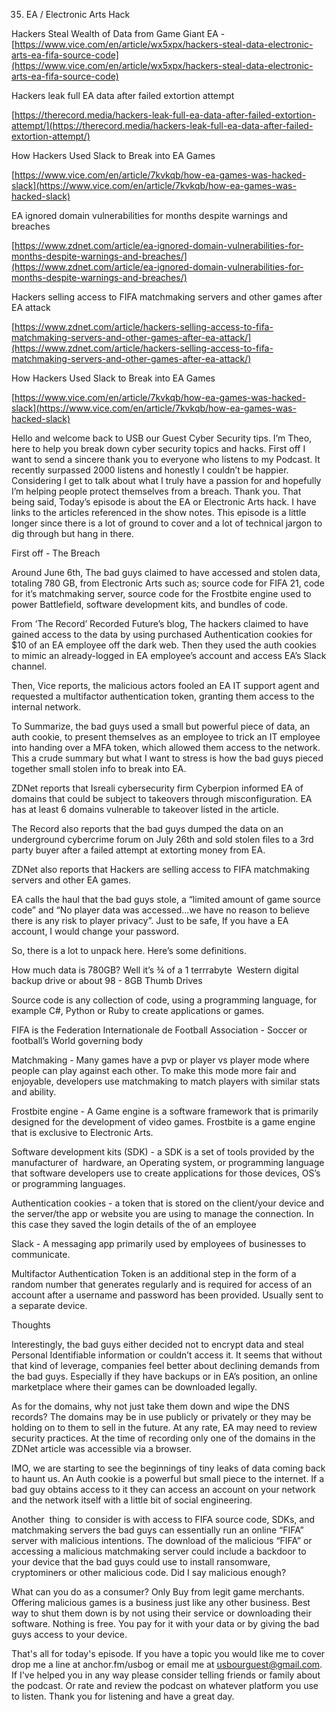 35. EA / Electronic Arts Hack

Hackers Steal Wealth of Data from Game Giant EA - [https://www.vice.com/en/article/wx5xpx/hackers-steal-data-electronic-arts-ea-fifa-source-code](https://www.vice.com/en/article/wx5xpx/hackers-steal-data-electronic-arts-ea-fifa-source-code) 

  

Hackers leak full EA data after failed extortion attempt

[https://therecord.media/hackers-leak-full-ea-data-after-failed-extortion-attempt/](https://therecord.media/hackers-leak-full-ea-data-after-failed-extortion-attempt/) 

  

How Hackers Used Slack to Break into EA Games

[https://www.vice.com/en/article/7kvkqb/how-ea-games-was-hacked-slack](https://www.vice.com/en/article/7kvkqb/how-ea-games-was-hacked-slack) 

  

EA ignored domain vulnerabilities for months despite warnings and breaches

[https://www.zdnet.com/article/ea-ignored-domain-vulnerabilities-for-months-despite-warnings-and-breaches/](https://www.zdnet.com/article/ea-ignored-domain-vulnerabilities-for-months-despite-warnings-and-breaches/) 

  

Hackers selling access to FIFA matchmaking servers and other games after EA attack 

[https://www.zdnet.com/article/hackers-selling-access-to-fifa-matchmaking-servers-and-other-games-after-ea-attack/](https://www.zdnet.com/article/hackers-selling-access-to-fifa-matchmaking-servers-and-other-games-after-ea-attack/) 

  

How Hackers Used Slack to Break into EA Games

[https://www.vice.com/en/article/7kvkqb/how-ea-games-was-hacked-slack](https://www.vice.com/en/article/7kvkqb/how-ea-games-was-hacked-slack) 

  

Hello and welcome back to USB our Guest Cyber Security tips. I’m Theo, here to help you break down cyber security topics and hacks. First off I want to send a sincere thank you to everyone who listens to my Podcast. It recently surpassed 2000 listens and honestly I couldn’t be happier. Considering I get to talk about what I truly have a passion for and hopefully I’m helping people protect themselves from a breach. Thank you. That being said, Today’s episode is about the EA or Electronic Arts hack. I have links to the articles referenced in the show notes. This episode is a little longer since there is a lot of ground to cover and a lot of technical jargon to dig through but hang in there. 

First off - The Breach 

Around June 6th, The bad guys claimed to have accessed and stolen data, totaling 780 GB, from Electronic Arts such as; source code for FIFA 21, code for it’s matchmaking server, source code for the Frostbite engine used to power Battlefield, software development kits, and bundles of code. 

From ‘The Record’ Recorded Future’s blog, The hackers claimed to have gained access to the data by using purchased Authentication cookies for $10 of an EA employee off the dark web. Then they used the auth cookies to mimic an already-logged in EA employee’s account and access EA’s Slack channel. 

Then, Vice reports, the malicious actors fooled an EA IT support agent and requested a multifactor authentication token, granting them access to the internal network.

To Summarize, the bad guys used a small but powerful piece of data, an auth cookie, to present themselves as an employee to trick an IT employee into handing over a MFA token, which allowed them access to the network. This a crude summary but what I want to stress is how the bad guys pieced together small stolen info to break into EA. 

ZDNet reports that Isreali cybersecurity firm Cyberpion informed EA of domains that could be subject to takeovers through misconfiguration. EA has at least 6 domains vulnerable to takeover listed in the article. 

The Record also reports that the bad guys dumped the data on an underground cybercrime forum on July 26th and sold stolen files to a 3rd party buyer after a failed attempt at extorting money from EA. 

ZDNet also reports that Hackers are selling access to FIFA matchmaking servers and other EA games. 

EA calls the haul that the bad guys stole, a “limited amount of game source code” and “No player data was accessed...we have no reason to believe there is any risk to player privacy”. Just to be safe, If you have a EA account, I would change your password.

  

So, there is a lot to unpack here. Here’s some definitions. 

How much data is 780GB? Well it’s ¾ of a 1 terrrabyte  Western digital backup drive or about 98 - 8GB Thumb Drives

Source code is any collection of code, using a programming language, for example C#, Python or Ruby to create applications or games.

FIFA is the Federation Internationale de Football Association - Soccer or football’s World governing body

Matchmaking - Many games have a pvp or player vs player mode where people can play against each other. To make this mode more fair and enjoyable, developers use matchmaking to match players with similar stats and ability. 

Frostbite engine - A Game engine is a software framework that is primarily designed for the development of video games. Frostbite is a game engine that is exclusive to Electronic Arts. 

Software development kits (SDK) - a SDK is a set of tools provided by the manufacturer of  hardware, an Operating system, or programming language that software developers use to create applications for those devices, OS’s or programming languages.

Authentication cookies - a token that is stored on the client/your device and the server/the app or website you are using to manage the connection. In this case they saved the login details of the of an employee

Slack - A messaging app primarily used by employees of businesses to communicate. 

Multifactor Authentication Token is an additional step in the form of a random number that generates regularly and is required for access of an account after a username and password has been provided. Usually sent to a separate device.

  

Thoughts

 Interestingly, the bad guys either decided not to encrypt data and steal Personal Identifiable information or couldn’t access it. It seems that without that kind of leverage, companies feel better about declining demands from the bad guys. Especially if they have backups or in EA’s position, an online marketplace where their games can be downloaded legally.

As for the domains, why not just take them down and wipe the DNS records? The domains may be in use publicly or privately or they may be holding on to them to sell in the future. At any rate, EA may need to review security practices. At the time of recording only one of the domains in the ZDNet article was accessible via a browser.

  

IMO, we are starting to see the beginnings of tiny leaks of data coming back to haunt us. An Auth cookie is a powerful but small piece to the internet. If a bad guy obtains access to it they can access an account on your network and the network itself with a little bit of social engineering.

Another  thing  to consider is with access to FIFA source code, SDKs, and matchmaking servers the bad guys can essentially run an online “FIFA” server with malicious intentions. The download of the malicious “FIFA” or accessing a malicious matchmaking server could include a backdoor to your device that the bad guys could use to install ransomware, cryptominers or other malicious code. Did I say malicious enough?

What can you do as a consumer? Only Buy from legit game merchants. Offering malicious games is a business just like any other business. Best way to shut them down is by not using their service or downloading their software. Nothing is free. You pay for it with your data or by giving the bad guys access to your device.

That's all for today's episode. If you have a topic you would like me to cover drop me a line at anchor.fm/usbog or email me at usbourguest@gmail.com. If I've helped you in any way please consider telling friends or family about the podcast. Or rate and review the podcast on whatever platform you use to listen. Thank you for listening and have a great day.